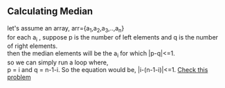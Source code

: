 ## Calculating Median
let's assume an array, arr={a<sub>1</sub>,a<sub>2</sub>,a<sub>3</sub>,..,a<sub>n</sub>}<br>
for each a<sub>i</sub> , suppose p is the number of left elements and q is the number of right elements.<br>
then the median elements will be the a<sub>i</sub> for which |p-q|<=1.<br>
so we can simply run a loop where, <br>
p = i and q = n-1-i. So the equation would be, |i-(n-1-i)|<=1.
[Check this problem](https://codeforces.com/contest/2098/submission/317510948)   
   
